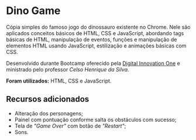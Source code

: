 # Dino Game

Cópia simples do famoso jogo do dinossauro existente no Chrome. Nele são aplicados conceitos básicos de HTML, CSS e JavaScript, abordando tags básicas de HTML, manipulação de eventos, funções e manipulação de elementos HTML usando JavaScript, estilização e animações básicas com CSS.

Desenvolvido durante Bootcamp oferecido pela [Digital Innovation One](https://web.digitalinnovation.one/home) e ministrado pelo professor *Celso Henrique da Silva*.



**Foram utilizados:** HTML, CSS e JavaScript.



## Recursos adicionados

- Alteração dos personagens;
- Painel com pontuação conforme salta os obstáculos com sucesso;
- Tela de *"Game Over"* com botão de *"Restart"*;
- Sons.